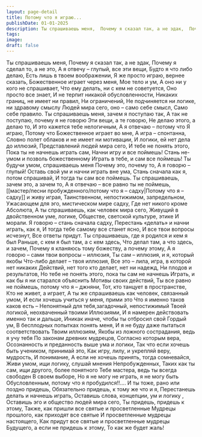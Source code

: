 ```yaml
---
layout: page-detail
title: Потому что я играю...
publishDate: 01-01-2025
description: Ты спрашиваешь меня,  Почему я сказал так, а не эдак,  Почему я сделал то, а не это,  А я отвечу – глупый, все эти вещи,  Будто я что либо делаю,  Есть лишь в твоем воображении,  Я же просто играю, вернее сказать,  Божественное играет через меня,  Мое тело и ум,  А оно ни у кого не спрашивает...
tags:
image:
draft: false
---
```

Ты спрашиваешь меня,  Почему я сказал так, а не эдак,  Почему я сделал то, а не это,  А я отвечу – глупый, все эти вещи,  Будто я что либо делаю,  Есть лишь в твоем воображении,  Я же просто играю, вернее сказать,  Божественное играет через меня,  Мое тело и ум,  А оно ни у кого не спрашивает,  Что ему делать, ни с кем не советуется,  Оно просто все знает,  И не терпит никакой обусловленности,  Никаких границ, не имеет ни правил,  Ни ограничений,  Не подчиняется ни логике, ни здравому смыслу  Людей мира сего, оно – само себе смысл,  Само себе правило.  Ты спрашиваешь меня, зачем я поступаю так,  А так не поступаю, почему я не говорю  Эти вещи, а те говорю,  Не делаю этого, а делаю то,  И это кажется тебе нелогичным,  А я отвечаю – потому что Я играю,  Потому что Божественное играет во мне,  А игра – спонтанна,  Словно полет облаков и не имеет ни мотивации,  И логики, ей нет дела до иллюзий,  Представлений людей мира сего,  И тебе не понять этого,  Пока ты не начнешь играть сам,  Начни игру и все поймешь!  Стань не-умом и позволь божественному  Играть в тебе, и сам все поймешь!  Ты будучи умом, спрашиваешь меня  Почему это, почему то,  А я говорю – глупый!  Оставь свой ум и начни играть вне ума,  Стань сначала как я, потом спрашивай,  И тогда ты сам все поймешь.  Ты спрашиваешь, зачем это, а зачем то,  А я отвечаю – все равно ты не поймешь,  [[мастер/песни пробужденного/потому что я – садху|Потому что я – садху]] и живу играя,  Таинственном, непостижимом, запредельном,  Ужасающем для эго, мистическом мире садху,  Где нет никого кроме Абсолюта,  А ты спрашиваешь, как человек мира сего,  Живущий в двойственном уме, логике,  Обществе, светской культуре, этике  И морали.  Я говорю – стань сначала садху,  Перестань «делать» и начни играть, как я,  И тогда тебе самому все станет ясно,  И все твои вопросы исчезнут,  Все ответы придут.  Ты спрашиваешь, где я родился и кем я был  Раньше, с кем я был там, а с кем здесь,  Что делал там, а что здесь, и зачем,  Почему я кланяюсь тому божеству, а почему этому,  А я говорю – сами твои вопросы – иллюзия,  Ты сам – иллюзия, и я, который якобы  Что-либо делает – твоя иллюзия,  Все это – лила, игра, в которой нет никаких  Действий, нет того кто делает, нет ни надежд,  Ни плодов и результатов,  Но тебе не понять этого, пока ты сам не начнешь  Играть, и как бы я ни старался объяснить  Мотивы своих действий,  Ты все равно не поймешь, потому что я – джняни,  Тот, кто танцует в пространстве,  Кто не живет, а играет,  А ты же спрашиваешь как человек, связанный умом,  И если хочешь учиться у меня, прими это  Что я именно таков каков есть –  Непонятный для тебя,загадочный, непостижимый  Твоей логикой, неохваченный твоими  Иллюзиями,  И я намерен действовать именно так и дальше,  Иникак иначе, чтобы ты отбросил свой  Гордый ум,  В бесплодных попытках понять меня,  И я не буду даже пытаться соответствовать  Твоим иллюзиям,  Якобы из ложного сострадания, ведь я учу тебя  По законам древних мудрецов,  Согласно которым вера,  Осознанность и преданность выше ума и логики,  Так что если хочешь быть учеником, принимай это,  Как игру, лилу, и укрепляй веру, мудрость,  И понимание,  А если не хочешь принять, тогда сомневайся,  Живи умом, ищи логику, слушай мнения  Непробужденных,  Таких как ты сам, ищи другого, более понятного  Тебе мастера, ведь ты всегда свободен  В своем выборе,  Но я не могу не играть, я не могу быть  Обусловленным, потому что я пробудился!!....  И ты тоже, рано или поздно придешь,  Обязательно придешь, к тому же что и я,  Перестанешь делать и начнешь играть,  Оставишь слова, концепции, ум и логику ,  Оставишь эго и общество людей мира сего,  Ты придешь, придешь к этому,  Также, как пришли все святые и просветленные  Мудрецы прошлого, как приходят все святые  И просветленные мудрецы настоящего,  Как придут все святые и просветленные мудрецы  Будущего, а если не придешь к этому,  То как же будет жаль!
  
